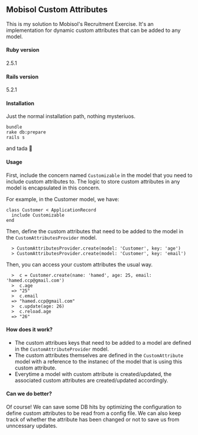 ## Mobisol Custom Attributes
This is my solution to Mobisol's Recruitment Exercise. It's an implementation for dynamic custom attributes that can be added to any model.

#### Ruby version
2.5.1

#### Rails version
5.2.1

#### Installation 
Just the normal installation path, nothing mysteriuos.
```
bundle
rake db:prepare
rails s
```
and tada :tada:

#### Usage
First, include the concern named `Customizable` in the model that you need to include custom attributes to. The logic to store custom attributes in any model is encapsulated in this concern.

For example, in the Customer model, we have:

```
class Customer < ApplicationRecord
  include Customizable
end
```

Then, define the custom attributes that need to be added to the model in the `CustomAttributesProvider` model. 

```
  > CustomAttributesProvider.create(model: 'Customer', key: 'age')
  > CustomAttributesProvider.create(model: 'Customer', key: 'email')
```

Then, you can access your custom attributes the usual way.

```
  >  c = Customer.create(name: 'hamed', age: 25, email: 'hamed.ccp@gmail.com')
  >  c.age
  => "25"
  >  c.email
  => "hamed.ccp@gmail.com"
  >  c.update(age: 26)
  >  c.reload.age
  => "26"
```

#### How does it work?
* The custom attribues keys that need to be added to a model are defined in the `CustomAttributeProvider` model.
* The custom attributes themselves are defined in the `CustomAttribute` model with a reference to the instanec of the model that is using this custom attribute.
* Everytime a model with custom attribute is created/updated, the associated custom attributes are created/updated accordingly.

#### Can we do better?
Of course! We can save some DB hits by optimizing the configuration to define custom attributes to be read from a config file. We can also keep track of whether the attribute has been changed or not to save us from unncessary updates.
